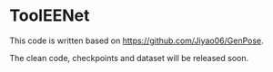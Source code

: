 # ToolEENet

This code is written based on https://github.com/Jiyao06/GenPose.


The clean code, checkpoints and dataset will be released soon.
